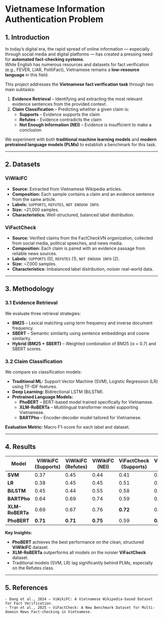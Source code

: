 # Vietnamese Information Authentication Problem

## 1. Introduction
In today’s digital era, the rapid spread of online information — especially through social media and digital platforms — has created a pressing need for **automated fact-checking systems**.  
While English has numerous resources and datasets for fact verification (e.g., FEVER, LIAR, PolitiFact), Vietnamese remains a **low-resource language** in this field.

This project addresses the **Vietnamese fact verification task** through two main subtasks:
1. **Evidence Retrieval** – Identifying and extracting the most relevant evidence sentences from the provided context.
2. **Claim Classification** – Predicting whether a given claim is:
   - **Supports** – Evidence supports the claim
   - **Refutes** – Evidence contradicts the claim
   - **Not Enough Information (NEI)** – Evidence is insufficient to make a conclusion

We experiment with both **traditional machine learning models** and **modern pretrained language models (PLMs)** to establish a benchmark for this task.

---

## 2. Datasets

### **ViWikiFC**
- **Source:** Extracted from Vietnamese Wikipedia articles.
- **Composition:** Each sample contains a claim and an evidence sentence from the same article.
- **Labels:** `SUPPORTS`, `REFUTES`, `NOT ENOUGH INFO`.
- **Size:** ~21,000 samples.
- **Characteristics:** Well-structured, balanced label distribution.

### **ViFactCheck**
- **Source:** Verified claims from the FactCheckVN organization, collected from social media, political speeches, and news media.
- **Composition:** Each claim is paired with an evidence passage from reliable news sources.
- **Labels:** `SUPPORTS` (0), `REFUTES` (1), `NOT ENOUGH INFO` (2).
- **Size:** ~7,000 samples.
- **Characteristics:** Imbalanced label distribution, noisier real-world data.

---

## 3. Methodology

### 3.1 Evidence Retrieval
We evaluate three retrieval strategies:
- **BM25** – Lexical matching using term frequency and inverse document frequency.
- **SBERT** – Semantic similarity using sentence embeddings and cosine similarity.
- **Hybrid (BM25 + SBERT)** – Weighted combination of BM25 (α = 0.7) and SBERT scores.

### 3.2 Claim Classification
We compare six classification models:
- **Traditional ML:** Support Vector Machine (SVM), Logistic Regression (LR) using TF-IDF features.
- **Deep Learning:** Bidirectional LSTM (BiLSTM).
- **Pretrained Language Models:**
  - **PhoBERT** – BERT-based model trained specifically for Vietnamese.
  - **XLM-RoBERTa** – Multilingual transformer model supporting Vietnamese.
  - **BARTPho** – Encoder-decoder model tailored for Vietnamese.

**Evaluation Metric:** Macro F1-score for each label and dataset.

---

## 4. Results

| Model          | ViWikiFC (Supports) | ViWikiFC (Refutes) | ViWikiFC (NEI) | ViFactCheck (Supports) | ViFactCheck (Refutes) | ViFactCheck (NEI) |
|----------------|---------------------|--------------------|----------------|------------------------|-----------------------|-------------------|
| **SVM**        | 0.37                | 0.45               | 0.44           | 0.41                   | 0.30                  | 0.37              |
| **LR**         | 0.38                | 0.45               | 0.45           | 0.51                   | 0.42                  | 0.63              |
| **BiLSTM**     | 0.45                | 0.44               | 0.55           | 0.58                   | 0.47                  | 0.65              |
| **BARTPho**    | 0.64                | 0.69               | 0.74           | 0.59                   | 0.55                  | 0.61              |
| **XLM-RoBERTa**| 0.69                | 0.67               | 0.76           | **0.72**                | 0.52                  | **0.70**          |
| **PhoBERT**    | **0.71**            | **0.71**           | **0.75**       | 0.59                   | **0.56**              | 0.59              |

**Key Insights:**
- **PhoBERT** achieves the best performance on the clean, structured **ViWikiFC** dataset.
- **XLM-RoBERTa** outperforms all models on the noisier **ViFactCheck** dataset.
- Traditional models (SVM, LR) lag significantly behind PLMs, especially on the Refutes class.

---

## 5. References

```
- Dang et al., 2024 – ViWikiFC: A Vietnamese Wikipedia-based Dataset for Fact Verification.
- Tran et al., 2025 – ViFactCheck: A New Benchmark Dataset for Multi-domain News Fact-checking in Vietnamese.



